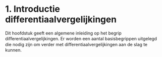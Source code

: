 # 1. Introductie differentiaalvergelijkingen

Dit hoofdstuk geeft een algemene inleiding op het begrip diﬀerentiaalvergelijkingen.
Er worden een aantal basisbegrippen uitgelegd die nodig zijn om verder met
diﬀerentiaalvergelijkingen aan de slag te kunnen.